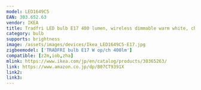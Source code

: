 ```yaml
---
model: LED1649C5
EAN: 303.652.63
vendor: IKEA
title: Tradfri LED bulb E17 400 lumen, wireless dimmable warm white, chandelier opal
category: bulb
supports: brightness
image: /assets/images/devices/Ikea_LED1649C5-E17.jpg
zigbeemodel: ['TRADFRI bulb E17 W op/ch 400lm']
compatible: [z2m,iob,zha]
mlink: https://www.ikea.com/jp/en/catalog/products/30365263/
link: https://www.amazon.co.jp/dp/B07CT9391X
link2: 
link3: 
---
```

